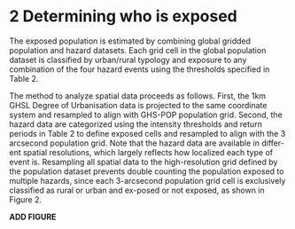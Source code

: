 # 2 Determining who is exposed

The exposed population is estimated by combining global gridded population and hazard datasets. Each grid cell in the global population dataset is classified by urban/rural typology and exposure to any combination of the four hazard events using the thresholds specified in Table 2. 

The method to analyze spatial data proceeds as follows. First, the 1km GHSL Degree of Urbanisation data is projected to the same coordinate system and resampled to align with GHS-POP population grid. Second, the hazard data are categorized using the intensity thresholds and return periods in Table 2 to define exposed cells and resampled to align with the 3 arcsecond population grid. Note that the hazard data are available in differ-ent spatial resolutions, which largely reflects how localized each type of event is. Resampling all spatial data to the high-resolution grid defined by the population dataset prevents double counting the population exposed to multiple hazards, since each 3-arcsecond population grid cell is exclusively classified as rural or urban and ex-posed or not exposed, as shown in Figure 2.

**ADD FIGURE**

